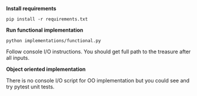 **Install requirements**

`pip install -r requirements.txt`

**Run functional implementation**

`python implementations/functional.py`

Follow console I/O instructions. You should get full path to the treasure after all inputs.

**Object oriented implementation**

There is no console I/O script for OO implementation but you could see and try pytest unit tests.